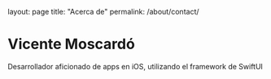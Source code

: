 layout: page
title: "Acerca de"
permalink: /about/contact/

# Vicente Moscardó

Desarrollador aficionado de apps en iOS, utilizando el framework de SwiftUI
